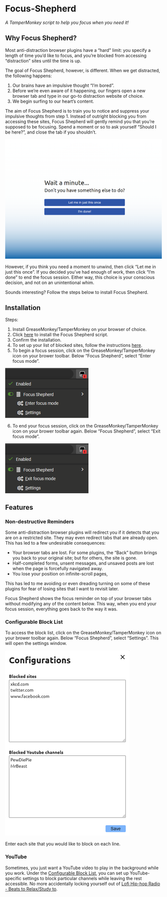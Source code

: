 # Focus-Shepherd
*A TamperMonkey script to help you focus when you need it!*

## Why Focus Shepherd?

Most anti-distraction browser plugins have a “hard” limit: you specify a length of time you’d like to focus, and you’re blocked from accessing “distraction” sites until the time is up.

The goal of Focus Shepherd, however, is different. When we get distracted, the following happens:

1. Our brains have an impulsive thought “I’m bored”.
2. Before we’re even aware of it happening, our fingers open a new browser tab and type in our go-to distraction website of choice.
3. We begin surfing to our heart’s content.

The aim of Focus Shepherd is to train you to notice and suppress your impulsive thoughts from step 1. Instead of outright blocking you from accessing these sites, Focus Shepherd will gently remind you that you’re supposed to be focusing. Spend a moment or so to ask yourself “Should I be here?”, and close the tab if you shouldn’t.

![The Focus Shepherd screen](./focus-shepherd-screen.png)

However, if you think you need a moment to unwind, then click “Let me in just this once”. If you decided you’ve had enough of work, then click “I’m done” to end the focus session. Either way, this choice is your conscious decision, and not on an unintentional whim.

Sounds interesting? Follow the steps below to install Focus Shepherd.

## Installation

Steps:
1. Install GreaseMonkey/TamperMonkey on your browser of choice.
2. Click [here](https://github.com/Kenneth-LJS/Focus-Shepherd/raw/main/focus-shepherd.user.js) to install the Focus Shepherd script.
3. Confirm the installation.
4. To set up your list of blocked sites, follow the instructions [here](#configurable-block-list).
5. To begin a focus session, click on the GreaseMonkey/TamperMonkey icon on your brower toolbar. Below “Focus Shepherd”, select “Enter focus mode”.

![Entering focus mode in the Focus Shepherd menu in TamperMonkey](./tampermonkey-enter-focus.png)

6. To end your focus session, click on the GreaseMonkey/TamperMonkey icon on your brower toolbar again. Below “Focus Shepherd”, select “Exit focus mode”.

![Exiting focus mode in the Focus Shepherd menu in TamperMonkey](./tampermonkey-exit-focus.png)

## Features

### Non-destructive Reminders

Some anti-distraction browser plugins will redirect you if it detects that you are on a restricted site. They may even redirect tabs that are already open. This has led to a few undesirable consequences:

- Your browser tabs are lost. For some plugins, the “Back” button brings you back to your original site; but for others, the site is gone.
- Half-completed forms, unsent messages, and unsaved posts are lost when the page is forcefully navigated away.
- You lose your position on infinite-scroll pages, 

This has led to me avoiding or even dreading turning on some of these plugins for fear of losing sites that I want to revisit later.

Focus Shepherd shows the focus reminder on top of your browser tabs without modifying any of the content below. This way, when you end your focus session, everything goes back to the way it was.

### Configurable Block List

To access the block list, click on the GreaseMonkey/TamperMonkey icon on your brower toolbar again. Below “Focus Shepherd”, select “Settings”. This will open the settings window.

![The configurable block list window](./configrable-block-list.png)

Enter each site that you would like to block on each line.

### YouTube

Sometimes, you just want a YouTube video to play in the background while you work. Under the [Configurable Block List](#configurable-block-list), you can set up YouTube-specific settings to block particular channels while leaving the rest accessible. No more accidentally locking yourself out of [Lofi Hip-hop Radio - Beats to Relax/Study to](https://www.youtube.com/watch?v=jfKfPfyJRdk).



